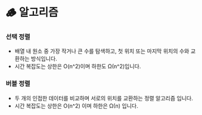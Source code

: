 # 🪵 알고리즘

### 선택 정렬

- 배열 내 원소 중 가장 작거나 큰 수를 탐색하고, 첫 위치 또는 마지막 위치의 수와 교환하는 방식입니다.
- 시간 복잡도는 상한은 O(n^2)이며 하한도 Ω(n^2)입니다.

### 버블 정렬

- 두 개의 인접한 데이터를 비교하며 서로의 위치를 교환하는 정렬 알고리즘 입니다.
- 시간 복잡도는 상한은 O(n^2) 이며 하한은 Ω(n) 입니다.

